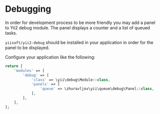 Debugging
=========

In order for development process to be more friendly you may add a panel to Yii2 debug module. The panel displays a
counter and a list of queued tasks.

`yiisoft/yii2-debug` should be installed in your application in order for the panel to be displayed.

Configure your application like the following:

```php
return [
    'modules' => [
        'debug' => [
            'class' => \yii\debug\Module::class,
            'panels' => [
                'queue' => \zhuravljov\yii\queue\debug\Panel::class,
            ],
        ],
    ],
];
```
